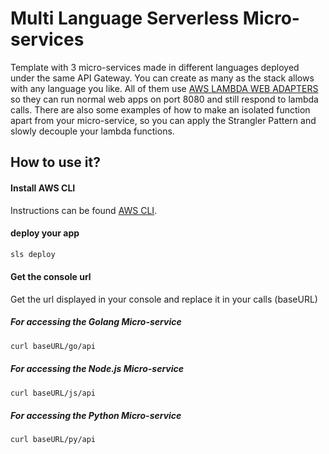 # Multi Language Serverless Micro-services

Template with 3 micro-services made in different languages deployed under the same API Gateway. You can create as many as the stack allows with any language you like.
All of them use [AWS LAMBDA WEB ADAPTERS](https://github.com/awslabs/aws-lambda-web-adapter) so they can run normal web apps on port 8080 and still respond to lambda calls.
There are also some examples of how to make an isolated function apart from your micro-service, so you can apply the Strangler Pattern and slowly decouple your lambda functions.

## How to use it?

#### Install AWS CLI

Instructions can be found [AWS CLI](https://docs.aws.amazon.com/cli/latest/userguide/getting-started-install.html).

#### deploy your app

```bash
sls deploy
```

#### Get the console url

Get the url displayed in your console and replace it in your calls (baseURL)

##### For accessing the Golang Micro-service

```bash
curl baseURL/go/api
```

##### For accessing the Node.js Micro-service

```bash
curl baseURL/js/api
```

##### For accessing the Python Micro-service

```bash
curl baseURL/py/api
```
